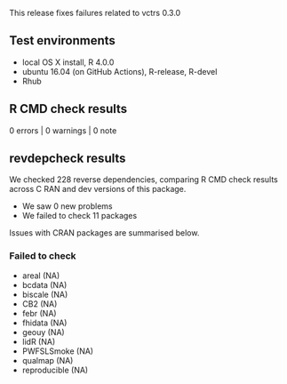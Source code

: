 This release fixes failures related to vctrs 0.3.0

## Test environments
* local OS X install, R 4.0.0
* ubuntu 16.04 (on GitHub Actions), R-release, R-devel
* Rhub

## R CMD check results

0 errors | 0 warnings | 0 note

## revdepcheck results

We checked 228 reverse dependencies, comparing R CMD check results across C
RAN and dev versions of this package.

 * We saw 0 new problems
 * We failed to check 11 packages

Issues with CRAN packages are summarised below.

### Failed to check

* areal        (NA)
* bcdata       (NA)
* biscale      (NA)
* CB2          (NA)
* febr         (NA)
* fhidata      (NA)
* geouy        (NA)
* lidR         (NA)
* PWFSLSmoke   (NA)
* qualmap      (NA)
* reproducible (NA)

